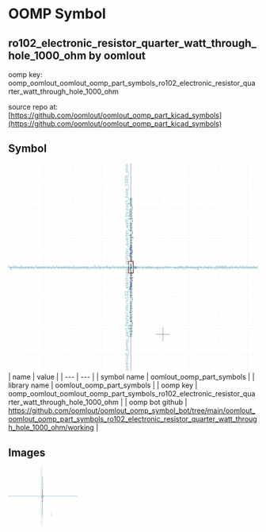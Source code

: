 # OOMP Symbol  
## ro102_electronic_resistor_quarter_watt_through_hole_1000_ohm  by oomlout  
  
oomp key: oomp_oomlout_oomlout_oomp_part_symbols_ro102_electronic_resistor_quarter_watt_through_hole_1000_ohm  
  
source repo at: [https://github.com/oomlout/oomlout_oomp_part_kicad_symbols](https://github.com/oomlout/oomlout_oomp_part_kicad_symbols)  
## Symbol  
  
[![working.png](working_600.png)](working.png)  
| name | value | 
| --- | --- | 
| symbol name | oomlout_oomp_part_symbols | 
| library name | oomlout_oomp_part_symbols | 
| oomp key | oomp_oomlout_oomlout_oomp_part_symbols_ro102_electronic_resistor_quarter_watt_through_hole_1000_ohm | 
| oomp bot github | https://github.com/oomlout/oomlout_oomp_symbol_bot/tree/main/oomlout_oomlout_oomp_part_symbols_ro102_electronic_resistor_quarter_watt_through_hole_1000_ohm/working | 
## Images  
  
[![working.png](working_140.png)](working.png)  
